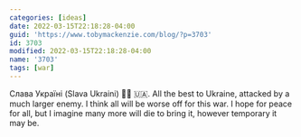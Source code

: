 ```yaml
---
categories: [ideas]
date: 2022-03-15T22:18:28-04:00
guid: 'https://www.tobymackenzie.com/blog/?p=3703'
id: 3703
modified: 2022-03-15T22:18:28-04:00
name: '3703'
tags: [war]
---
```


Слава Україні (Slava Ukraini) &#x270a;&#x1f3fb; &#x1f1fa;&#x1f1e6;.<!--more-->  All the best to Ukraine, attacked by a much larger enemy.  I think all will be worse off for this war.  I hope for peace for all, but I imagine many more will die to bring it, however temporary it may be.
